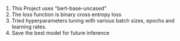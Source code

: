 1. This Project uses "bert-base-uncased"
2. The loss function is binary cross entropy loss
3. Tried hyperparameters tuning with various batch sizes, epochs and learning rates.
4. Save the best model for future inference

